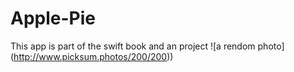 # Apple-Pie

This app is part of the swift book and an project
![a rendom photo] (http://www.picksum.photos/200/200))
